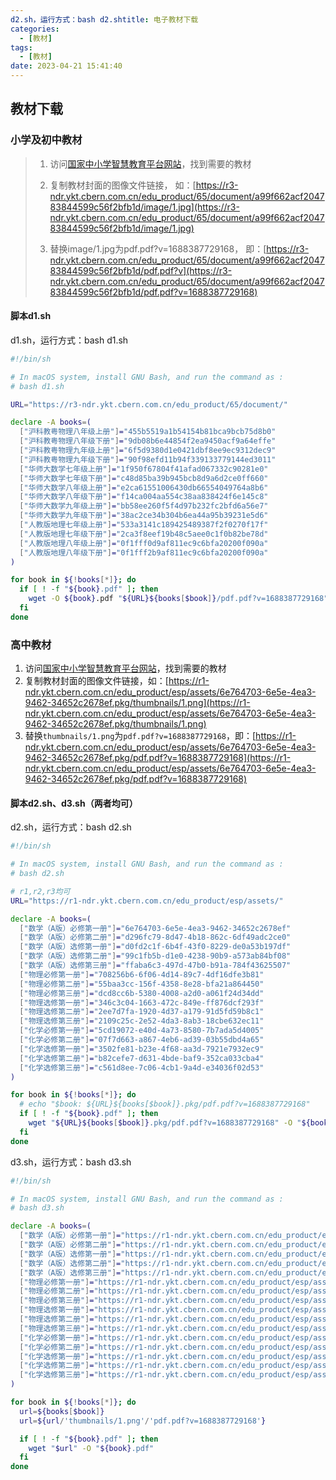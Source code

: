 ```yaml
---
d2.sh，运行方式：bash d2.shtitle: 电子教材下载
categories:
  - [教材]
tags:
  - [教材]
date: 2023-04-21 15:41:40
---
```


## 教材下载

### 小学及初中教材

>1. 访问[国家中小学智慧教育平台网站](https://basic.smartedu.cn/tchMaterial)，找到需要的教材
>2. 复制教材封面的图像文件链接，
>     如：[https://r3-ndr.ykt.cbern.com.cn/edu_product/65/document/a99f662acf204783844599c56f2bfb1d/image/1.jpg](https://r3-ndr.ykt.cbern.com.cn/edu_product/65/document/a99f662acf204783844599c56f2bfb1d/image/1.jpg)
>
>3. 替换image/1.jpg为pdf.pdf?v=1688387729168，
>     即：[https://r3-ndr.ykt.cbern.com.cn/edu_product/65/document/a99f662acf204783844599c56f2bfb1d/pdf.pdf?v](https://r3-ndr.ykt.cbern.com.cn/edu_product/65/document/a99f662acf204783844599c56f2bfb1d/pdf.pdf?v=1688387729168)

<!--more-->

#### 脚本d1.sh

d1.sh，运行方式：bash d1.sh

```bash
#!/bin/sh

# In macOS system, install GNU Bash, and run the command as :
# bash d1.sh

URL="https://r3-ndr.ykt.cbern.com.cn/edu_product/65/document/"

declare -A books=(
  ["沪科教粤物理八年级上册"]="455b5519a1b54154b81bca9bcb75d8b0"
  ["沪科教粤物理八年级下册"]="9db08b6e44854f2ea9450acf9a64effe"
  ["沪科教粤物理九年级上册"]="6f5d9380d1e0421dbf8ee9ec9312dec9"
  ["沪科教粤物理九年级下册"]="90f98efd11b94f339133779144ed3011"
  ["华师大数学七年级上册"]="1f950f67804f41afad067332c90281e0"
  ["华师大数学七年级下册"]="c48d85ba39b945bcb8d9a6d2ce0ff660"
  ["华师大数学八年级上册"]="e2ca61551006430db66554049764a8b6"
  ["华师大数学八年级下册"]="f14ca004aa554c38aa838424f6e145c8"
  ["华师大数学九年级上册"]="bb58ee260f5f4d97b232fc2bfd6a56e7"
  ["华师大数学九年级下册"]="38ac2ce34b304b6ea44a95b39231e5d6"
  ["人教版地理七年级上册"]="533a3141c189425489387f2f0270f17f"
  ["人教版地理七年级下册"]="2ca3f8eef19b48c5aee0c1f0b82be78d"
  ["人教版地理八年级上册"]="0f1fff0d9af811ec9c6bfa20200f090a"
  ["人教版地理八年级下册"]="0f1fff2b9af811ec9c6bfa20200f090a"
)

for book in ${!books[*]}; do
  if [ ! -f "${book}.pdf" ]; then
    wget -O ${book}.pdf "${URL}${books[$book]}/pdf.pdf?v=1688387729168"
  fi
done
```

### 高中教材

1. 访问[国家中小学智慧教育平台网站](https://basic.smartedu.cn/tchMaterial)，找到需要的教材
2. 复制教材封面的图像文件链接，如：[https://r1-ndr.ykt.cbern.com.cn/edu_product/esp/assets/6e764703-6e5e-4ea3-9462-34652c2678ef.pkg/thumbnails/1.png](https://r1-ndr.ykt.cbern.com.cn/edu_product/esp/assets/6e764703-6e5e-4ea3-9462-34652c2678ef.pkg/thumbnails/1.png)
3. 替换`thumbnails/1.png`为`pdf.pdf?v=1688387729168`，即：[https://r1-ndr.ykt.cbern.com.cn/edu_product/esp/assets/6e764703-6e5e-4ea3-9462-34652c2678ef.pkg/pdf.pdf?v=1688387729168](https://r1-ndr.ykt.cbern.com.cn/edu_product/esp/assets/6e764703-6e5e-4ea3-9462-34652c2678ef.pkg/pdf.pdf?v=1688387729168)

#### 脚本d2.sh、d3.sh（两者均可）

d2.sh，运行方式：bash d2.sh

```bash
#!/bin/sh

# In macOS system, install GNU Bash, and run the command as :
# bash d2.sh

# r1,r2,r3均可
URL="https://r1-ndr.ykt.cbern.com.cn/edu_product/esp/assets/"

declare -A books=(
  ["数学（A版）必修第一册"]="6e764703-6e5e-4ea3-9462-34652c2678ef"
  ["数学（A版）必修第二册"]="d296fc79-8d47-4b18-862c-6df49adc2ce0"
  ["数学（A版）选修第一册"]="d0fd2c1f-6b4f-43f0-8229-de0a53b197df"
  ["数学（A版）选修第二册"]="99c1fb5b-d1e0-4238-90b9-a573ab84bf08"
  ["数学（A版）选修第三册"]="ffaba6c3-497d-47b0-b91a-784f43625507"
  ["物理必修第一册"]="708256b6-6f06-4d14-89c7-4df16dfe3b81"
  ["物理必修第二册"]="55baa3cc-156f-4358-8e28-bfa21a864450"
  ["物理必修第三册"]="dcd8cc6b-5380-4008-a2d0-a061f24d34dd"
  ["物理选修第一册"]="346c3c04-1663-472c-849e-ff876dcf293f"
  ["物理选修第二册"]="2ee7d7fa-1920-4d37-a179-91d5fd59b8c1"
  ["物理选修第三册"]="2109c25c-2e52-4da3-8ab3-18cbe632ec11"
  ["化学必修第一册"]="5cd19072-e40d-4a73-8580-7b7ada5d4005"
  ["化学必修第二册"]="07f7d663-a867-4eb6-ad39-03b55dbd4a65"
  ["化学选修第一册"]="3502fe81-b23e-4f68-aa3d-7921e7932ec9"
  ["化学选修第二册"]="b82cefe7-d631-4bde-baf9-352ca033cba4"
  ["化学选修第三册"]="c561d8ee-7c06-4cb1-9a4d-e34036f02d53"  
)

for book in ${!books[*]}; do
  # echo "$book: ${URL}${books[$book]}.pkg/pdf.pdf?v=1688387729168"
  if [ ! -f "${book}.pdf" ]; then
    wget "${URL}${books[$book]}.pkg/pdf.pdf?v=1688387729168" -O "${book}.pdf" 
  fi
done
```

d3.sh，运行方式：bash d3.sh

```bash
#!/bin/sh

# In macOS system, install GNU Bash, and run the command as :
# bash d3.sh

declare -A books=(
  ["数学（A版）必修第一册"]="https://r1-ndr.ykt.cbern.com.cn/edu_product/esp/assets/6e764703-6e5e-4ea3-9462-34652c2678ef.pkg/thumbnails/1.png" 
  ["数学（A版）必修第二册"]="https://r1-ndr.ykt.cbern.com.cn/edu_product/esp/assets/d296fc79-8d47-4b18-862c-6df49adc2ce0.pkg/thumbnails/1.png"
  ["数学（A版）选修第一册"]="https://r1-ndr.ykt.cbern.com.cn/edu_product/esp/assets/d0fd2c1f-6b4f-43f0-8229-de0a53b197df.pkg/thumbnails/1.png"
  ["数学（A版）选修第二册"]="https://r1-ndr.ykt.cbern.com.cn/edu_product/esp/assets/99c1fb5b-d1e0-4238-90b9-a573ab84bf08.pkg/thumbnails/1.png"
  ["数学（A版）选修第三册"]="https://r1-ndr.ykt.cbern.com.cn/edu_product/esp/assets/ffaba6c3-497d-47b0-b91a-784f43625507.pkg/thumbnails/1.png"
  ["物理必修第一册"]="https://r1-ndr.ykt.cbern.com.cn/edu_product/esp/assets/708256b6-6f06-4d14-89c7-4df16dfe3b81.pkg/thumbnails/1.png"
  ["物理必修第二册"]="https://r1-ndr.ykt.cbern.com.cn/edu_product/esp/assets/55baa3cc-156f-4358-8e28-bfa21a864450.pkg/thumbnails/1.png"
  ["物理必修第三册"]="https://r1-ndr.ykt.cbern.com.cn/edu_product/esp/assets/dcd8cc6b-5380-4008-a2d0-a061f24d34dd.pkg/thumbnails/1.png"
  ["物理选修第一册"]="https://r1-ndr.ykt.cbern.com.cn/edu_product/esp/assets/346c3c04-1663-472c-849e-ff876dcf293f.pkg/thumbnails/1.png"
  ["物理选修第二册"]="https://r1-ndr.ykt.cbern.com.cn/edu_product/esp/assets/2ee7d7fa-1920-4d37-a179-91d5fd59b8c1.pkg/thumbnails/1.png"
  ["物理选修第三册"]="https://r1-ndr.ykt.cbern.com.cn/edu_product/esp/assets/2109c25c-2e52-4da3-8ab3-18cbe632ec11.pkg/thumbnails/1.png"
  ["化学必修第一册"]="https://r1-ndr.ykt.cbern.com.cn/edu_product/esp/assets/5cd19072-e40d-4a73-8580-7b7ada5d4005.pkg/thumbnails/1.png"
  ["化学必修第二册"]="https://r1-ndr.ykt.cbern.com.cn/edu_product/esp/assets/07f7d663-a867-4eb6-ad39-03b55dbd4a65.pkg/thumbnails/1.png"
  ["化学选修第一册"]="https://r1-ndr.ykt.cbern.com.cn/edu_product/esp/assets/3502fe81-b23e-4f68-aa3d-7921e7932ec9.pkg/thumbnails/1.png"
  ["化学选修第二册"]="https://r1-ndr.ykt.cbern.com.cn/edu_product/esp/assets/b82cefe7-d631-4bde-baf9-352ca033cba4.pkg/thumbnails/1.png"
  ["化学选修第三册"]="https://r1-ndr.ykt.cbern.com.cn/edu_product/esp/assets/c561d8ee-7c06-4cb1-9a4d-e34036f02d53.pkg/thumbnails/1.png" 
)

for book in ${!books[*]}; do
  url=${books[$book]}
  url=${url/'thumbnails/1.png'/'pdf.pdf?v=1688387729168'}

  if [ ! -f "${book}.pdf" ]; then
    wget "$url" -O "${book}.pdf" 
  fi
done
```



